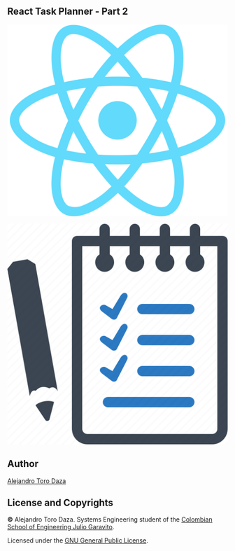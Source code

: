 ## React Task Planner - Part 2

![img](https://github.com/ieti-eci/react-task-planner-2-AlejandroToro/blob/main/img/React.png)

![img](https://github.com/ieti-eci/react-task-planner-2-AlejandroToro/blob/main/img/Task%20Planner.png)

## Author

[Alejandro Toro Daza](https://github.com/Skullzo)

## License and Copyrights

**©** Alejandro Toro Daza. Systems Engineering student of the [Colombian School of Engineering Julio Garavito](https://www.escuelaing.edu.co/es/).

Licensed under the [GNU General Public License](https://github.com/ieti-eci/react-task-planner-2-AlejandroToro/blob/main/LICENSE).
